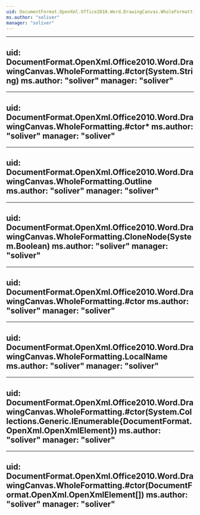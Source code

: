 ```yaml
---
uid: DocumentFormat.OpenXml.Office2010.Word.DrawingCanvas.WholeFormatting
ms.author: "soliver"
manager: "soliver"
---
```


---
uid: DocumentFormat.OpenXml.Office2010.Word.DrawingCanvas.WholeFormatting.#ctor(System.String)
ms.author: "soliver"
manager: "soliver"
---

---
uid: DocumentFormat.OpenXml.Office2010.Word.DrawingCanvas.WholeFormatting.#ctor*
ms.author: "soliver"
manager: "soliver"
---

---
uid: DocumentFormat.OpenXml.Office2010.Word.DrawingCanvas.WholeFormatting.Outline
ms.author: "soliver"
manager: "soliver"
---

---
uid: DocumentFormat.OpenXml.Office2010.Word.DrawingCanvas.WholeFormatting.CloneNode(System.Boolean)
ms.author: "soliver"
manager: "soliver"
---

---
uid: DocumentFormat.OpenXml.Office2010.Word.DrawingCanvas.WholeFormatting.#ctor
ms.author: "soliver"
manager: "soliver"
---

---
uid: DocumentFormat.OpenXml.Office2010.Word.DrawingCanvas.WholeFormatting.LocalName
ms.author: "soliver"
manager: "soliver"
---

---
uid: DocumentFormat.OpenXml.Office2010.Word.DrawingCanvas.WholeFormatting.#ctor(System.Collections.Generic.IEnumerable{DocumentFormat.OpenXml.OpenXmlElement})
ms.author: "soliver"
manager: "soliver"
---

---
uid: DocumentFormat.OpenXml.Office2010.Word.DrawingCanvas.WholeFormatting.#ctor(DocumentFormat.OpenXml.OpenXmlElement[])
ms.author: "soliver"
manager: "soliver"
---
